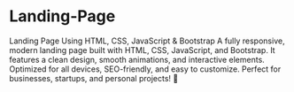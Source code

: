# Landing-Page
Landing Page Using HTML, CSS, JavaScript &amp; Bootstrap  A fully responsive, modern landing page built with HTML, CSS, JavaScript, and Bootstrap. It features a clean design, smooth animations, and interactive elements. Optimized for all devices, SEO-friendly, and easy to customize. Perfect for businesses, startups, and personal projects! 🚀
